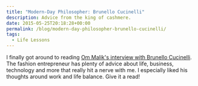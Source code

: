 ```yaml
---
title: "Modern-Day Philosopher: Brunello Cucinelli"
description: Advice from the king of cashmere.
date: 2015-05-25T20:18:28+00:00
permalink: /blog/modern-day-philosopher-brunello-cucinelli/
tags:
  - Life Lessons
---
```


I finally got around to reading [Om Malik's interview with Brunello Cucinelli](http://pi.co/brunello-cucinelli-2/). The fashion entrepreneur has plenty of advice about life, business, technology and more that really hit a nerve with me. I especially liked his thoughts around work and life balance. Give it a read!
